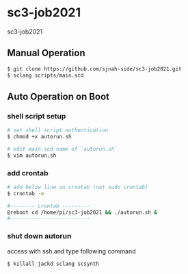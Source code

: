 # sc3-job2021
sc3-job2021

## Manual Operation
```bash
$ git clone https://github.com/sjnah-side/sc3-job2021.git
$ sclang scripts/main.scd
```

## Auto Operation on Boot

### shell script setup
```bash
# set shell script authentication
$ chmod +x autorun.sh

# edit main.scd name of `autorun.sh`
$ vim autorun.sh
```

### add crontab
```bash
# add below line on crontab (not sudo crontab)
$ crontab -e

#-------- crontab ---------
@reboot cd /home/pi/sc3-job2021 && ./autorun.sh & 
#--------------------------
```

### shut down autorun
access with ssh and type following command
```bash
$ killall jackd sclang scsynth
```


